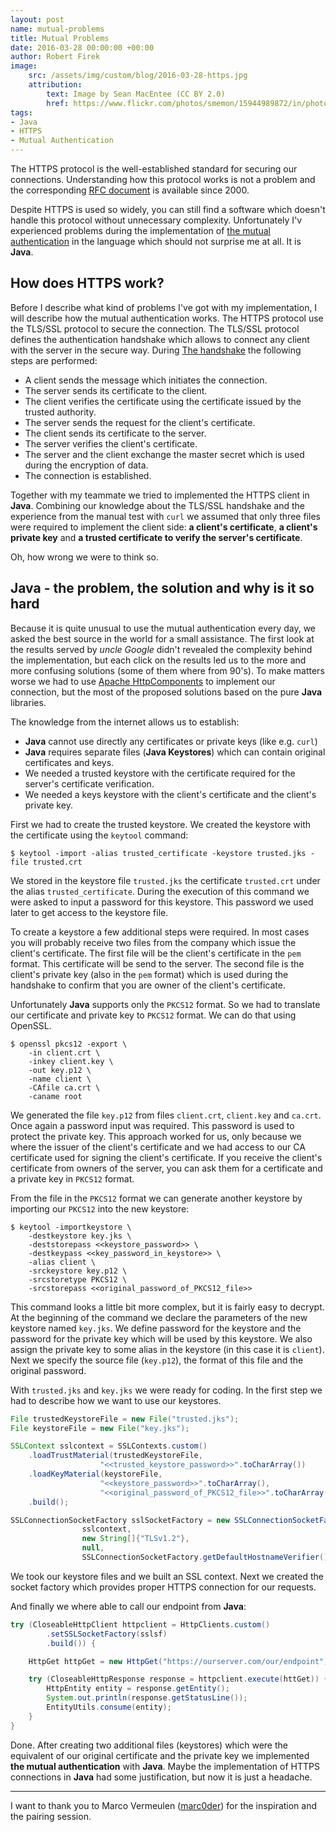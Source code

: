 ```yaml
---
layout: post
name: mutual-problems
title: Mutual Problems
date: 2016-03-28 00:00:00 +00:00
author: Robert Firek
image:
    src: /assets/img/custom/blog/2016-03-28-https.jpg
    attribution:
        text: Image by Sean MacEntee (CC BY 2.0)
        href: https://www.flickr.com/photos/smemon/15944989872/in/photostream/
tags:
- Java
- HTTPS
- Mutual Authentication
--- 
```


The HTTPS protocol is the well-established standard for securing our connections. Understanding how this protocol works is not a problem and the corresponding [RFC document](https://tools.ietf.org/html/rfc2818) is available since 2000.

Despite HTTPS is used so widely, you can still find a software which doesn't handle this protocol without unnecessary complexity. Unfortunately I'v experienced  problems during the implementation of [the mutual authentication](https://en.wikipedia.org/wiki/Mutual_authentication) in the language which should not surprise me at all. It is **Java**.

## How does HTTPS work?

Before I describe what kind of problems I've got with my implementation, I will describe how the mutual authentication works. The HTTPS protocol use the TLS/SSL protocol to secure the connection. The TLS/SSL protocol defines the authentication handshake which allows to connect any client with the server in the secure way. 
During [The handshake](https://en.wikipedia.org/wiki/Transport_Layer_Security#TLS_handshake) the following steps are performed:

- A client sends the message which initiates the connection.
- The server sends its certificate to the client.
- The client verifies the certificate using the certificate issued by the trusted authority.
- The server sends the request for the client's certificate.
- The client sends its certificate to the server.  
- The server verifies the client's certificate.
- The server and the client exchange the master secret which is used during the encryption of data.
- The connection is established.  

Together with my teammate we tried to implemented the HTTPS client in **Java**. Combining our knowledge about the TLS/SSL handshake and the experience from the manual test with `curl` we assumed that only three files were required to implement the client side: **a client's certificate**, **a client's private key** and **a trusted certificate to verify the server's certificate**.

Oh, how wrong we were to think so.

## Java - the problem, the solution and why is it so hard

Because it is quite unusual to use the mutual authentication every day, we asked the best source in the world for a small assistance. The first look at the results served by *uncle Google* didn't revealed the complexity behind the implementation, but each click on the results led us to the more and more confusing solutions (some of them where from 90's). To make matters worse we had to use [Apache HttpComponents](https://hc.apache.org/) to implement our connection, but the most of the proposed solutions based on the pure **Java** libraries.  

The knowledge from the internet allows us to establish:

- **Java** cannot use directly any certificates or private keys (like e.g. `curl`)
- **Java** requires separate files (**Java Keystores**) which can contain original certificates and keys. 
- We needed a trusted keystore with the certificate required for the server's certificate verification.
- We needed a keys keystore with the client's certificate and the client's private key.

First we had to create the trusted keystore. We created the keystore with the certificate using the `keytool` command:
 
    $ keytool -import -alias trusted_certificate -keystore trusted.jks -file trusted.crt

We stored in the keystore file `trusted.jks` the certificate `trusted.crt` under the alias `trusted_certificate`. During the execution of this command we were asked to input a password for this keystore. This password we used later to get access to the keystore file.

To create a keystore a few additional steps were required. In most cases you will probably receive two files from the company which issue the client's certificate. The first file will be the client's certificate in the `pem` format. This certificate will be send to the server. The second file is the client's private key (also in the `pem` format) which is used during the handshake to confirm that you are owner of the client's certificate.
 
Unfortunately **Java** supports only the `PKCS12` format. So we had to translate our certificate and private key to `PKCS12` format. We can do that using OpenSSL.

    $ openssl pkcs12 -export \
        -in client.crt \
        -inkey client.key \
        -out key.p12 \
        -name client \
        -CAfile ca.crt \
        -caname root

We generated the file `key.p12` from files `client.crt`, `client.key` and `ca.crt`. Once again a password input was required. This password is used to protect the private key. 
This approach worked for us, only because we where the issuer of the client's certificate and we had access to our CA certificate used for signing the client's certificate. If you receive the client's certificate from owners of the server, you can ask them for a certificate and a private key in `PKCS12` format.   

From the file in the `PKCS12` format we can generate another keystore by importing our `PKCS12` into the new keystore:

    $ keytool -importkeystore \
        -destkeystore key.jks \
        -deststorepass <<keystore_password>> \
        -destkeypass <<key_password_in_keystore>> \
        -alias client \
        -srckeystore key.p12 \
        -srcstoretype PKCS12 \
        -srcstorepass <<original_password_of_PKCS12_file>>

This command looks a little bit more complex, but it is fairly easy to decrypt. At the beginning of the command we declare the parameters of the new keystore named `key.jks`. We define password for the keystore and the password for the private key which will be used by this keystore. We also assign the private key to some alias in the keystore (in this case it is `client`).
Next we specify the source file (`key.p12`), the format of this file and the original password.

With `trusted.jks` and `key.jks` we were ready for coding. In the first step we had to describe how we want to use our keystores. 

```java
File trustedKeystoreFile = new File("trusted.jks");
File keystoreFile = new File("key.jks");

SSLContext sslcontext = SSLContexts.custom()
    .loadTrustMaterial(trustedKeystoreFile, 
                    "<<trusted_keystore_password>>".toCharArray())
    .loadKeyMaterial(keystoreFile, 
                    "<<keystore_password>>".toCharArray(), 
                    "<<original_password_of_PKCS12_file>>".toCharArray())
    .build();

SSLConnectionSocketFactory sslSocketFactory = new SSLConnectionSocketFactory(
                sslcontext,
                new String[]{"TLSv1.2"},
                null,
                SSLConnectionSocketFactory.getDefaultHostnameVerifier());
```

We took our keystore files and we built an SSL context. Next we created the socket factory which provides proper HTTPS connection for our requests.

And finally we where able to call our endpoint from **Java**:

```java
try (CloseableHttpClient httpclient = HttpClients.custom()
        .setSSLSocketFactory(sslsf)
        .build()) {

    HttpGet httpGet = new HttpGet("https://ourserver.com/our/endpoint");

    try (CloseableHttpResponse response = httpclient.execute(httGet)) {
        HttpEntity entity = response.getEntity();
        System.out.println(response.getStatusLine());
        EntityUtils.consume(entity);
    }
}
```

Done. After creating two additional files (keystores) which were the equivalent of our original certificate and the private key we implemented **the mutual authentication** with **Java**. Maybe the implementation of HTTPS connections in **Java** had some justification, but now it is just a headache. 

_____

I want to thank you to Marco Vermeulen ([marc0der](https://twitter.com/marc0der)) for the inspiration and the pairing session. 


